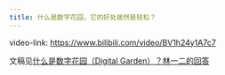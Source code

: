 ```yaml
---
title: 什么是数字花园，它的好处居然是轻松？
---
```


video-link: <https://www.bilibili.com/video/BV1h24y1A7c7>

文稿见[什么是数字花园（Digital Garden）？林一二的回答](https://www.zhihu.com/question/400660802/answer/1474845176)